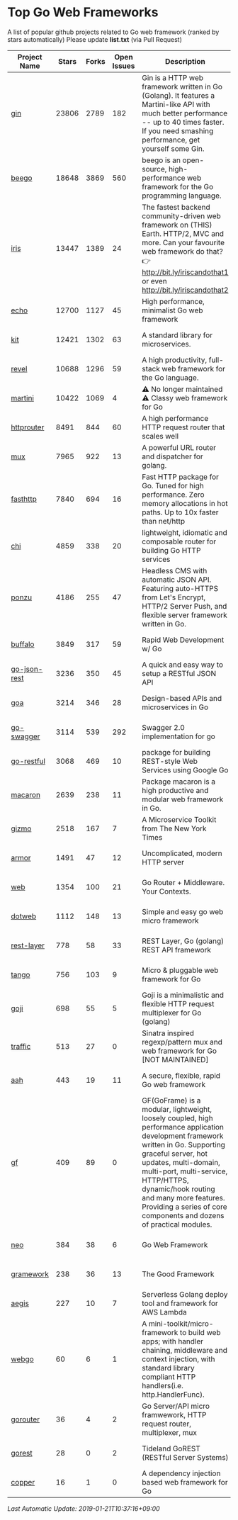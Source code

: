 # Top Go Web Frameworks
A list of popular github projects related to Go web framework (ranked by stars automatically)
Please update **list.txt** (via Pull Request)

| Project Name | Stars | Forks | Open Issues | Description | Last Commit |
| ------------ | ----- | ----- | ----------- | ----------- | ----------- |
| [gin](https://github.com/gin-gonic/gin) | 23806 | 2789 | 182 | Gin is a HTTP web framework written in Go (Golang). It features a Martini-like API with much better performance -- up to 40 times faster. If you need smashing performance, get yourself some Gin. | 2019-01-20 10:27:04 |
| [beego](https://github.com/astaxie/beego) | 18648 | 3869 | 560 | beego is an open-source, high-performance web framework for the Go programming language. | 2019-01-08 15:54:40 |
| [iris](https://github.com/kataras/iris) | 13447 | 1389 | 24 | The fastest backend community-driven web framework on (THIS) Earth. HTTP/2, MVC and more. Can your favourite web framework do that? 👉 http://bit.ly/iriscandothat1 or even http://bit.ly/iriscandothat2 | 2019-01-16 20:46:35 |
| [echo](https://github.com/labstack/echo) | 12700 | 1127 | 45 | High performance, minimalist Go web framework | 2019-01-14 18:56:17 |
| [kit](https://github.com/go-kit/kit) | 12421 | 1302 | 63 | A standard library for microservices. | 2019-01-17 18:46:52 |
| [revel](https://github.com/revel/revel) | 10688 | 1296 | 59 | A high productivity, full-stack web framework for the Go language. | 2018-10-30 13:23:52 |
| [martini](https://github.com/go-martini/martini) | 10422 | 1069 | 4 | ⚠️ No longer maintained ⚠️  Classy web framework for Go | 2017-01-21 21:58:54 |
| [httprouter](https://github.com/julienschmidt/httprouter) | 8491 | 844 | 60 | A high performance HTTP request router that scales well | 2018-10-21 22:38:31 |
| [mux](https://github.com/gorilla/mux) | 7965 | 922 | 13 | A powerful URL router and dispatcher for golang. | 2019-01-08 14:29:30 |
| [fasthttp](https://github.com/valyala/fasthttp) | 7840 | 694 | 16 | Fast HTTP package for Go. Tuned for high performance. Zero memory allocations in hot paths. Up to 10x faster than net/http | 2019-01-19 14:13:27 |
| [chi](https://github.com/go-chi/chi) | 4859 | 338 | 20 | lightweight, idiomatic and composable router for building Go HTTP services | 2019-01-17 22:35:40 |
| [ponzu](https://github.com/ponzu-cms/ponzu) | 4186 | 255 | 47 | Headless CMS with automatic JSON API. Featuring auto-HTTPS from Let's Encrypt, HTTP/2 Server Push, and flexible server framework written in Go. | 2019-01-01 23:07:04 |
| [buffalo](https://github.com/gobuffalo/buffalo) | 3849 | 317 | 59 | Rapid Web Development w/ Go | 2018-12-13 21:20:16 |
| [go-json-rest](https://github.com/ant0ine/go-json-rest) | 3236 | 350 | 45 | A quick and easy way to setup a RESTful JSON API | 2017-09-13 04:12:08 |
| [goa](https://github.com/goadesign/goa) | 3214 | 346 | 28 | Design-based APIs and microservices in Go | 2018-12-21 20:10:17 |
| [go-swagger](https://github.com/go-swagger/go-swagger) | 3114 | 539 | 292 | Swagger 2.0 implementation for go | 2019-01-20 18:40:56 |
| [go-restful](https://github.com/emicklei/go-restful) | 3068 | 469 | 10 | package for building REST-style Web Services using Google Go | 2018-12-06 21:25:52 |
| [macaron](https://github.com/go-macaron/macaron) | 2639 | 238 | 11 | Package macaron is a high productive and modular web framework in Go. | 2018-12-17 00:30:54 |
| [gizmo](https://github.com/NYTimes/gizmo) | 2518 | 167 | 7 | A Microservice Toolkit from The New York Times | 2019-01-17 20:57:07 |
| [armor](https://github.com/labstack/armor) | 1491 | 47 | 12 | Uncomplicated, modern HTTP server | 2018-11-23 06:42:51 |
| [web](https://github.com/gocraft/web) | 1354 | 100 | 21 | Go Router + Middleware. Your Contexts. | 2017-09-25 13:59:45 |
| [dotweb](https://github.com/devfeel/dotweb) | 1112 | 148 | 13 | Simple and easy go web micro framework | 2019-01-03 01:48:25 |
| [rest-layer](https://github.com/rs/rest-layer) | 778 | 58 | 33 | REST Layer, Go (golang) REST API framework | 2019-01-15 22:21:27 |
| [tango](https://github.com/lunny/tango) | 756 | 103 | 9 | Micro & pluggable web framework for Go | 2018-09-15 08:48:09 |
| [goji](https://github.com/goji/goji) | 698 | 55 | 5 | Goji is a minimalistic and flexible HTTP request multiplexer for Go (golang) | 2018-12-15 22:18:08 |
| [traffic](https://github.com/gravityblast/traffic) | 513 | 27 | 0 | Sinatra inspired regexp/pattern mux and web framework for Go [NOT MAINTAINED] | 2015-11-26 21:31:07 |
| [aah](https://github.com/go-aah/aah) | 443 | 19 | 11 | A secure, flexible, rapid Go web framework | 2019-01-15 08:10:53 |
| [gf](https://github.com/gogf/gf) | 409 | 89 | 0 | GF(GoFrame) is a modular, lightweight, loosely coupled, high performance application development framework written in Go. Supporting graceful server, hot updates, multi-domain, multi-port, multi-service, HTTP/HTTPS, dynamic/hook routing and many more features. Providing a series of core components and dozens of practical modules. | 2019-01-18 14:02:17 |
| [neo](https://github.com/ivpusic/neo) | 384 | 38 | 6 | Go Web Framework | 2017-08-14 23:54:31 |
| [gramework](https://github.com/gramework/gramework) | 238 | 36 | 13 | The Good Framework | 2019-01-03 10:02:03 |
| [aegis](https://github.com/tmaiaroto/aegis) | 227 | 10 | 7 | Serverless Golang deploy tool and framework for AWS Lambda | 2018-07-08 06:00:55 |
| [webgo](https://github.com/bnkamalesh/webgo) | 60 | 6 | 1 | A mini-toolkit/micro-framework to build web apps; with handler chaining, middleware and context injection, with standard library compliant HTTP handlers(i.e. http.HandlerFunc). | 2019-01-12 08:32:05 |
| [gorouter](https://github.com/vardius/gorouter) | 36 | 4 | 2 | Go Server/API micro framwework, HTTP request router, multiplexer, mux | 2018-06-26 00:19:48 |
| [gorest](https://github.com/tideland/gorest) | 28 | 0 | 2 | Tideland GoREST (RESTful Server Systems) | 2017-11-10 13:00:37 |
| [copper](https://github.com/tusharsoni/copper) | 16 | 1 | 0 | A dependency injection based web framework for Go | 2018-12-25 00:46:29 |

*Last Automatic Update: 2019-01-21T10:37:16+09:00*